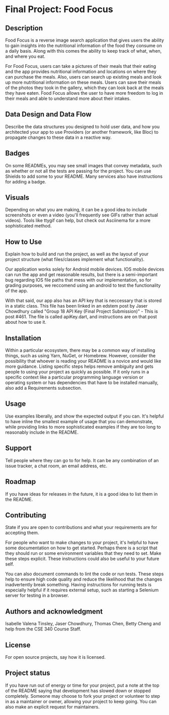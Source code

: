 # Final Project: Food Focus

## Description
Food Focus is a reverse image search application that gives users the ability to gain insights into the nutritional information of the food they consume on a daily basis. Along with this comes the ability to keep track of what, when, and where you eat. 

For Food Focus, users can take a pictures of their meals that their eating and the app provides nutritional information and locations on where they can purchase the meals. Also, users can search up existing meals and look up more nutritional information on these meals. Users can save their meals of the photos they took in the gallery, which they can look back at the meals they have eaten. Food Focus allows the user to have more freedom to log in their meals and able to understand more about their intakes.

## Data Design and Data Flow
Describe the data structures you designed to hold user data, and how you architected your app to use Providers (or another framework, like Bloc) to propagate changes to these data in a reactive way.

## Badges
On some READMEs, you may see small images that convey metadata, such as whether or not all the tests are passing for the project. You can use Shields to add some to your README. Many services also have instructions for adding a badge.

## Visuals
Depending on what you are making, it can be a good idea to include screenshots or even a video (you'll frequently see GIFs rather than actual videos). Tools like ttygif can help, but check out Asciinema for a more sophisticated method.

## How to Use
Explain how to build and run the project, as well as the layout of your project structure (what files/classes implement what functionality).

Our application works solely for Android mobile devices. IOS mobile devices can run the app and get reasonable results, but there is a semi-important bug regarding IOS file paths that mess with our implementation, so for grading purposes, we reccomend using an android to test the functionality of the app. 

With that said, our app also has an API key that is neccessary that is stored in a static class. This file has been linked in an edstem post by Jaser Chowdhury called "Group 18 API Key (Final Project Submission)" - This is post #461. The file is called apiKey.dart, and instructions are on that post about how to use it.  

## Installation
Within a particular ecosystem, there may be a common way of installing things, such as using Yarn, NuGet, or Homebrew. However, consider the possibility that whoever is reading your README is a novice and would like more guidance. Listing specific steps helps remove ambiguity and gets people to using your project as quickly as possible. If it only runs in a specific context like a particular programming language version or operating system or has dependencies that have to be installed manually, also add a Requirements subsection.

## Usage
Use examples liberally, and show the expected output if you can. It's helpful to have inline the smallest example of usage that you can demonstrate, while providing links to more sophisticated examples if they are too long to reasonably include in the README.

## Support
Tell people where they can go to for help. It can be any combination of an issue tracker, a chat room, an email address, etc.

## Roadmap
If you have ideas for releases in the future, it is a good idea to list them in the README.

## Contributing
State if you are open to contributions and what your requirements are for accepting them.

For people who want to make changes to your project, it's helpful to have some documentation on how to get started. Perhaps there is a script that they should run or some environment variables that they need to set. Make these steps explicit. These instructions could also be useful to your future self.

You can also document commands to lint the code or run tests. These steps help to ensure high code quality and reduce the likelihood that the changes inadvertently break something. Having instructions for running tests is especially helpful if it requires external setup, such as starting a Selenium server for testing in a browser.

## Authors and acknowledgment
Isabelle Valena Tinsley, Jaser Chowdhury, Thomas Chen, Betty Cheng and help from the CSE 340 Course Staff.

## License
For open source projects, say how it is licensed.

## Project status
If you have run out of energy or time for your project, put a note at the top of the README saying that development has slowed down or stopped completely. Someone may choose to fork your project or volunteer to step in as a maintainer or owner, allowing your project to keep going. You can also make an explicit request for maintainers.

